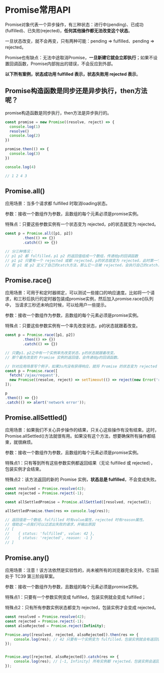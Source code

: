 # Promise常用API

Promise对象代表一个异步操作，有三种状态：进行中(pending)、已成功(fulfilled)、已失败(rejected)，**任何其他操作都无法改变这个状态**。

一旦状态改变，就不会再变，只有两种可能：pending => fulfilled、pending => rejected。

Promise也有缺点：无法中途取消Promise，**一旦新建它就会立即执行**；如果不设置回调函数，Promise内部抛出的错误，不会反应到外部。

**以下所有案例，状态成功用 fulfilled 表示，状态失败用 rejected 表示**。

## Promise构造函数是同步还是异步执行，then方法呢？
promise构造函数是同步执行，then方法是异步执行的。
```js
const promise = new Promise((resolve, reject) => {
  console.log(1)
  resolve()
  console.log(2)
})

promise.then(() => {
  console.log(3)
})

console.log(4)

// 1 2 4 3 
```

## Promise.all()
应用场景：当多个请求都 fulfilled 时取消loading状态。

参数：接收一个数组作为参数，且数组的每个元素必须是promise实例。

特殊点：只要这些参数实例有一个状态变为 rejected，p的状态就变为 rejected。
```js
const p = Promise.all([p1, p2])
        .then(() => {})
        .catch(() => {})

// 分三种情况：
// p1 p2 都 fulfilled，p1 p2 的返回值组成一个数组，传递给p的回调函数
// p1 p2 只要有一个 rejected 或都 rejected，p的状态就变为 rejected，此时第一个被 rejected 实例的返回值，会传递给p的回调函数
// 若 p1 或 p2 定义了自己的catch方法，那么它一旦被 rejected，会执行自己的catch，并不会触发Promise.all()的catch方法
```

## Promise.race()
应用场景：可用于和定时器绑定，可以测试一些接口的响应速度。比如将一个请求，和三秒后执行的定时器包装成promise实例，然后加入promise.race()队列中， 当请求三秒还未响应时候，可以给用户一些提示。

参数：接收一个数组作为参数，且数组的每个元素必须是promise实例。

特殊点：只要这些参数实例有一个率先改变状态，p的状态就跟着改变。
```js
const p = Promise.race([p1, p2])
        .then(() => {})
        .catch(() => {})

// 只要p1、p2之中有一个实例率先改变状态，p的状态就跟着改变。
// 那个最先改变的 Promise 实例的返回值，会传递给p的回调函数。
```
```js
// 针对应用场景写个例子，如果3s内没有获得响应，就将 Promise 的状态变为 rejected
const p = Promise.race([
  fetch('/ajax/request'),
  new Promise((resolve, reject) => setTimeout(() => reject(new Error('request timeout')), 3000))
]);

p
.then(() => {})
.catch(() => alert('network error'));
```

## Promise.allSettled()
应用场景：如果我们不关心异步操作的结果，只关心这些操作有没有结束。这时，Promise.allSettled()方法就很有用。如果没有这个方法，想要确保所有操作都结束，就很麻烦。

参数：接收一个数组作为参数，且数组的每个元素必须是promise实例。

特殊点1：只有等到所有这些参数实例都返回结果（无论 fulfilled 或 rejected），包装实例才会结束。

特殊点2：该方法返回的新的 Promise 实例，**状态总是 fulfilled**，不会变成失败。
```js
const resolved = Promise.resolve(42);
const rejected = Promise.reject(-1);

const allSettledPromise = Promise.allSettled([resolved, rejected]);

allSettledPromise.then(res => console.log(res));

// 返回值是一个数组，fulfilled 时有value属性，rejected 时有reason属性。
// 借助这一点我们可以过滤出失败的请求，并输出原因
// [
//    { status: 'fulfilled', value: 42 },
//    { status: 'rejected', reason: -1 }
// ]
```

## Promise.any()
应用场景：注意！该方法依然是实验性的，尚未被所有的浏览器完全支持，它当前处于 TC39 第三阶段草案。

参数：接收一个数组作为参数，且数组的每个元素必须是promise实例。

特殊点1：只要有一个参数实例变成 fulfilled，包装实例就会变成 fulfilled；

特殊点2：只有所有参数实例状态都变为 rejected，包装实例才会变成 rejected。
```js
const resolved = Promise.resolve(42);
const rejected = Promise.reject(-1);
const alsoRejected = Promise.reject(Infinity);

Promise.any([resolved, rejected, alsoRejected]).then(res => {
    console.log(res); // 42 只要有一个实例变为 fulfilled，包装实例就会有返回值
});


Promise.any([rejected, alsoRejected]).catch(res => {
    console.log(res); // [-1, Infinity] 所有实例都 rejected，包装实例会返回一个数组。
});
```

